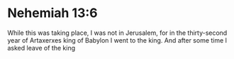 # Nehemiah 13:6

While this was taking place, I was not in Jerusalem, for in the thirty-second year of Artaxerxes king of Babylon I went to the king. And after some time I asked leave of the king
